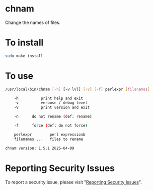 # chnam

Change the names of files.


# To install

```sh
sudo make install
```


# To use

```sh
/usr/local/bin/chnam [-h] [-v lvl] [-V] [-f] perlexpr [filenames]

    -h          print help and exit
    -v          verbose / debug level
    -V          print version and exit

    -n		do not rename (def: rename)

    -f		force (def: do not force)

    perlexpr	    perl expressionb
    filenames ...   files to rename

chnam version: 1.5.1 2025-04-09
```


# Reporting Security Issues

To report a security issue, please visit "[Reporting Security Issues](https://github.com/lcn2/chnam/security/policy)".
